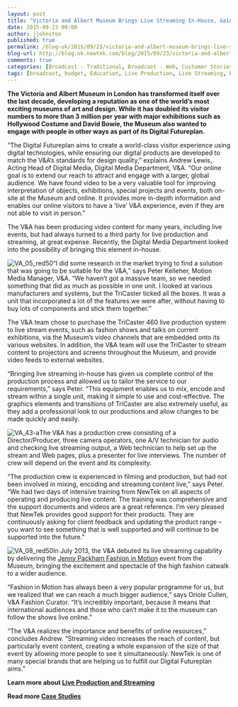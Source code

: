 ```yaml
---
layout: post
title: "Victoria and Albert Museum Brings Live Streaming In-House, Gains Global Audience"
date: 2015-09-23 00:00
author: jjohnston
published: true
permalink: /blog-uk/2015/09/23/victoria-and-albert-museum-brings-live-streaming-in-house-gains-global-audience/
blog-url: http://blog.uk.newtek.com/blog/2015/09/23/victoria-and-albert-museum-brings-live-streaming-in-house-gains-global-audience/
comments: true
categories: [Broadcast - Traditional, Broadcast - Web, Customer Stories, Education, Live Production, TriCaster]
tags: [broadcast, budget, Education, Live Production, Live Streaming, Low Cost, Multi Camera, Reduce Expenses, TriCaster, Victoria and Albert Museum, Webcast]
---
```

**The Victoria and Albert Museum in London has transformed itself over the last decade, developing a reputation as one of the world’s most exciting museums of art and design. While it has doubled its visitor numbers to more than 3 million per year with major exhibitions such as Hollywood Costume and David Bowie, the Museum also wanted to engage with people in other ways as part of its Digital Futureplan.**

“The Digital Futureplan aims to create a world-class visitor experience using digital technologies, while ensuring our digital products are developed to match the V&amp;A’s standards for design quality,” explains Andrew Lewis, Acting Head of Digital Media, Digital Media Department, V&amp;A. “Our online goal is to extend our reach to attract and engage with a larger, global audience. We have found video to be a very valuable tool for improving interpretation of objects, exhibitions, special projects and events, both on-site at the Museum and online. It provides more in-depth information and enables our online visitors to have a ‘live’ V&amp;A experience, even if they are not able to visit in person.”

The V&amp;A has been producing video content for many years, including live events, but had always turned to a third party for live production and streaming, at great expense. Recently, the Digital Media Department looked into the possibility of bringing this element in-house.

![VA_05_red50](http://blog.uk.newtek.com/wp-content/uploads/2015/09/VA_05_red50.jpg)“I did some research in the market trying to find a solution that was going to be suitable for the V&amp;A,” says Peter Kelleher, Motion Media Manager, V&amp;A. “We haven’t got a massive team, so we needed something that did as much as possible in one unit. I looked at various manufacturers and systems, but the TriCaster ticked all the boxes. It was a unit that incorporated a lot of the features we were after, without having to buy lots of components and stick them together.”

The V&amp;A team chose to purchase the TriCaster 460 live production system to live stream events, such as fashion shows and talks on current exhibitions, via the Museum’s video channels that are embedded onto its various websites. In addition, the V&amp;A team will use the TriCaster to stream content to projectors and screens throughout the Museum, and provide video feeds to external websites.

“Bringing live streaming in-house has given us complete control of the production process and allowed us to tailor the service to our requirements,” says Peter. “This equipment enables us to mix, encode and stream within a single unit, making it simple to use and cost-effective. The graphics elements and transitions of TriCaster are also extremely useful, as they add a professional look to our productions and allow changes to be made quickly and easily.

![VA_43-a](http://blog.uk.newtek.com/wp-content/uploads/2015/09/VA_43-a.jpg)The V&amp;A has a production crew consisting of a Director/Producer, three camera operators, one A/V technician for audio and checking live streaming output, a Web technician to help set up the stream and Web pages, plus a presenter for live interviews. The number of crew will depend on the event and its complexity.

“The production crew is experienced in filming and production, but had not been involved in mixing, encoding and streaming content live,” says Peter. “We had two days of intensive training from NewTek on all aspects of operating and producing live content. The training was comprehensive and the support documents and videos are a great reference. I’m very pleased that NewTek provides good support for their products. They are continuously asking for client feedback and updating the product range – you want to see something that is well supported and will continue to be supported into the future.”

![VA_08_red50](http://blog.uk.newtek.com/wp-content/uploads/2015/09/VA_08_red50.jpg)In July 2013, the V&amp;A debuted its live streaming capability by delivering the <a href="http://www.vam.ac.uk/content/articles/f/fashion-in-motion-jenny-packham/" target="_blank">Jenny Packham Fashion in Motion</a> event from the Museum, bringing the excitement and spectacle of the high fashion catwalk to a wider audience.

“Fashion in Motion has always been a very popular programme for us, but we realized that we can reach a much bigger audience,” says Oriole Cullen, V&amp;A Fashion Curator. “It’s incredibly important, because it means that international audiences and those who can’t make it to the museum can follow the shows live online.”

“The V&amp;A realizes the importance and benefits of online resources,” concludes Andrew. “Streaming video increases the reach of content, but particularly event content, creating a whole expansion of the size of that event by allowing more people to see it simultaneously. NewTek is one of many special brands that are helping us to fulfill our Digital Futureplan aims.”

**Learn more about <a href="http://www.uk.newtek.com/solutions/live-production-a-streaming.html" target="_blank">Live Production and Streaming</a>**

**Read more <a href="http://blog.newtek.com/category/customer-stories/" target="_blank">Case Studies</a>**
<div id="wp_rp_first" class="wp_rp_wrap wp_rp_vertical_m"></div>
